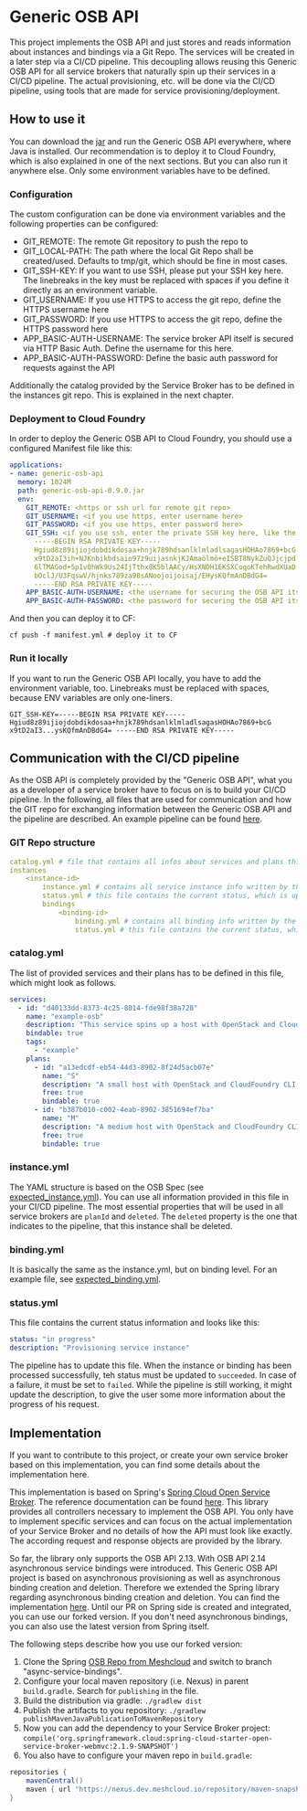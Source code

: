 # Generic OSB API

This project implements the OSB API and just stores and reads information about instances and bindings via a Git Repo. 
The services will be created in a later step via a CI/CD pipeline. This decoupling allows reusing this Generic OSB API
for all service brokers that naturally spin up their services in a CI/CD pipeline. The actual provisioning, etc. will 
be done via the CI/CD pipeline, using tools that are made for service provisioning/deployment.

## How to use it
You can download the [jar](https://swift.os.eu-de-darz.msh.host/swift/v1/publish/generic-osb-api-0.9.0.jar) and run the 
Generic OSB API everywhere, where Java is installed. Our recommendation is to deploy it to Cloud Foundry, which is also 
explained in one of the next sections. But you can also run it anywhere else. Only some environment variables have to 
be defined.

### Configuration

The custom configuration can be done via environment variables and the following properties can be configured:

- GIT_REMOTE: The remote Git repository to push the repo to
- GIT_LOCAL-PATH: The path where the local Git Repo shall be created/used. Defaults to tmp/git, which should be fine in
most cases.
- GIT_SSH-KEY: If you want to use SSH, please put your SSH key here. The linebreaks in the key must be replaced with 
spaces if you define it directly as an environment variable.
- GIT_USERNAME: If you use HTTPS to access the git repo, define the HTTPS username here
- GIT_PASSWORD: If you use HTTPS to access the git repo, define the HTTPS password here
- APP_BASIC-AUTH-USERNAME: The service broker API itself is secured via HTTP Basic Auth. Define the username for this here.
- APP_BASIC-AUTH-PASSWORD: Define the basic auth password for requests against the API

Additionally the catalog provided by the Service Broker has to be defined in the instances git repo. This is explained 
in the next chapter.

### Deployment to Cloud Foundry

In order to deploy the Generic OSB API to Cloud Foundry, you should use a configured Manifest file like this:

```yaml
applications:
- name: generic-osb-api
  memory: 1024M
  path: generic-osb-api-0.9.0.jar
  env:
    GIT_REMOTE: <https or ssh url for remote git repo>
    GIT_USERNAME: <if you use https, enter username here>
    GIT_PASSWORD: <if you use https, enter password here>
    GIT_SSH: <if you use ssh, enter the private SSH key here, like the example shows>
      -----BEGIN RSA PRIVATE KEY-----
      Hgiud8z89ijiojdobdikdosaa+hnjk789hdsanlklmladlsagasHOHAo7869+bcG
      x9tD2aI3ih+NJKnbikbdsaio97z9uijasnkjKJAmaölmö+eISBT8NykZuQJjcjpd
      6lTMAGod+5pIv0hWk9Us24IjTthx8K5blAACy/HsXNOH1EKSXCoqoKTehRwdXUaD
      bOclJ/U3FqswV/hjnks789za98sANoojoijoisaj/EHysKQfmAnDBdG4=
      -----END RSA PRIVATE KEY-----
    APP_BASIC-AUTH-USERNAME: <the username for securing the OSB API itself>
    APP_BASIC-AUTH-PASSWORD: <the password for securing the OSB API itself>
```

And then you can deploy it to CF:
```
cf push -f manifest.yml # deploy it to CF
```

### Run it locally
If you want to run the Generic OSB API locally, you have to add the environment variable, too. Linebreaks must be replaced
with spaces, because ENV variables are only one-liners.

```GIT_SSH-KEY=-----BEGIN RSA PRIVATE KEY----- Hgiud8z89ijiojdobdikdosaa+hnjk789hdsanlklmladlsagasHOHAo7869+bcG x9tD2aI3...ysKQfmAnDBdG4= -----END RSA PRIVATE KEY-----```

## Communication with the CI/CD pipeline
As the OSB API is completely provided by the "Generic OSB API", what you as a developer of a service broker have to focus
on is to build your CI/CD pipeline. In the following, all files that are used for communication and how the GIT repo
for exchanging information between the Generic OSB API and the pipeline are described. An example pipeline can be found
[here](https://github.com/Meshcloud/example-osb-ci).

### GIT Repo structure
```yaml
catalog.yml # file that contains all infos about services and plans this Service broker provides
instances
    <instance-id>
        instance.yml # contains all service instance info written by the Generic OSB API
        status.yml # this file contains the current status, which is updated by the pipeline
        bindings
            <binding-id>
                binding.yml # contains all binding info written by the Generic OSB API
                status.yml # this file contains the current status, which is updated by the pipeline
```

### catalog.yml
The list of provided services and their plans has to be defined in this file, which might look as follows.
```yaml
services:
  - id: "d40133dd-8373-4c25-8014-fde98f38a728"
    name: "example-osb"
    description: "This service spins up a host with OpenStack and Cloud Foundry CLI installed."
    bindable: true
    tags:
      - "example"
    plans:
      - id: "a13edcdf-eb54-44d3-8902-8f24d5acb07e"
        name: "S"
        description: "A small host with OpenStack and CloudFoundry CLI installed"
        free: true
        bindable: true
      - id: "b387b010-c002-4eab-8902-3851694ef7ba"
        name: "M"
        description: "A medium host with OpenStack and CloudFoundry CLI installed"
        free: true
        bindable: true
```

### instance.yml
The YAML structure is based on the OSB Spec (see [expected_instance.yml](src/test/resources/expected_instance.yml)).
You can use all information provided in this file in your CI/CD pipeline. The most essential properties that will be
used in all service brokers are `planId` and `deleted`. The `deleted` property is the one that indicates to the pipeline,
that this instance shall be deleted.

### binding.yml
It is basically the same as the instance.yml, but on binding level. For an example file, see
[expected_binding.yml](src/test/resources/expected_binding.yml).

### status.yml
This file contains the current status information and looks like this:
```yaml
status: "in progress"
description: "Provisioning service instance"
```

The pipeline has to update this file. When the instance or binding has been processed successfully, teh status must be 
updated to `succeeded`. In case of a failure, it must be set to `failed`. While the pipeline is still working, it might
update the description, to give the user some more information about the progress of his request. 

## Implementation
If you want to contribute to this project, or create your own service broker based on this implementation, 
you can find some details about the implementation here.

This implementation is based on Spring's [Spring Cloud Open Service Broker](https://spring.io/projects/spring-cloud-open-service-broker).
The reference documentation can be found [here](https://docs.spring.io/spring-cloud-open-service-broker/docs/2.1.0.BUILD-SNAPSHOT/reference/html5/).
This library provides all controllers necessary to implement the OSB API. You only have to implement specific services
and can focus on the actual implementation of your Service Broker and no details of how the API must look like exactly.
The according request and response objects are provided by the library.

So far, the library only supports the OSB API 2.13. With OSB API 2.14 asynchronous service bindings were introduced.
This Generic OSB API project is based on asynchronous provisioning as well as asynchronous binding creation and deletion.
Therefore we extended the Spring library regarding asynchronous binding creation and deletion. You can find the 
implementation [here](https://github.com/Meshcloud/spring-cloud-open-service-broker/tree/async-service-bindings). 
Until our PR on Spring side is created and integrated, you can use our forked version. If you don't need asynchronous
bindings, you can also use the latest version from Spring itself.

The following steps describe how you use our forked version:

1. Clone the Spring [OSB Repo from Meshcloud](https://github.com/Meshcloud/spring-cloud-open-service-broker/tree/async-service-bindings)
and switch to branch "async-service-bindings".
2. Configure your local maven repository (i.e. Nexus) in parent `build.gradle`. Search for `publishing` in the file.
3. Build the distribution via gradle: `./gradlew dist`
4. Publish the artifacts to you repository: `./gradlew publishMavenJavaPublicationToMavenRepository`
5. Now you can add the dependency to your Service Broker project:
`compile('org.springframework.cloud:spring-cloud-starter-open-service-broker-webmvc:2.1.9-SNAPSHOT')`
6. You also have to configure your maven repo in `build.gradle`:
``` gradle
repositories {
    mavenCentral()
    maven { url "https://nexus.dev.meshcloud.io/repository/maven-snapshots/" }
}
```